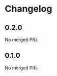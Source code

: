 # Changelog

<!-- <START NEW CHANGELOG ENTRY> -->

## 0.2.0

No merged PRs

<!-- <END NEW CHANGELOG ENTRY> -->

## 0.1.0

No merged PRs
